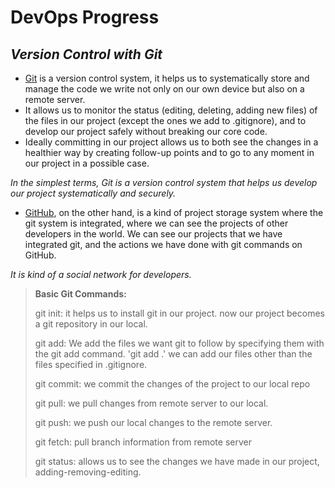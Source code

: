 # DevOps Progress

## _Version Control with Git_

- [Git] is a version control system, it helps us to systematically store and manage the code we write not only on our own device but also on a remote server.
- It allows us to monitor the status (editing, deleting, adding new files) of the files in our project (except the ones we add to .gitignore), and to develop our project safely without breaking our core code.
- Ideally committing in our project allows us to both see the changes in a healthier way by creating follow-up points and to go to any moment in our project in a possible case.

 _In the simplest terms, Git is a version control system that helps us develop our project systematically and securely._

- [GitHub], on the other hand, is a kind of project storage system where the git system is integrated, where we can see the projects of other developers in the world. We can see our projects that we have integrated git, and the actions we have done with git commands on GitHub.

_It is kind of a social network for developers._

[Git]: <https://git-scm.com>
[GitHub]: <https://github.com/elifsezin>

>**Basic Git Commands:**
> 
> git init: it helps us to install git in our project. now our project becomes a git repository in our local.
> 
> git add: We add the files we want git to follow by specifying them with the git add command. 'git add .' we can add our files other than the files specified in .gitignore.
> 
> git commit: we commit the changes of the project to our local repo
> 
> git pull: we pull changes from remote server to our local. 
> 
> git push: we push our local changes to the remote server.
> 
> git fetch: pull branch information from remote server
> 
> git status: allows us to see the changes we have made in our project, adding-removing-editing.